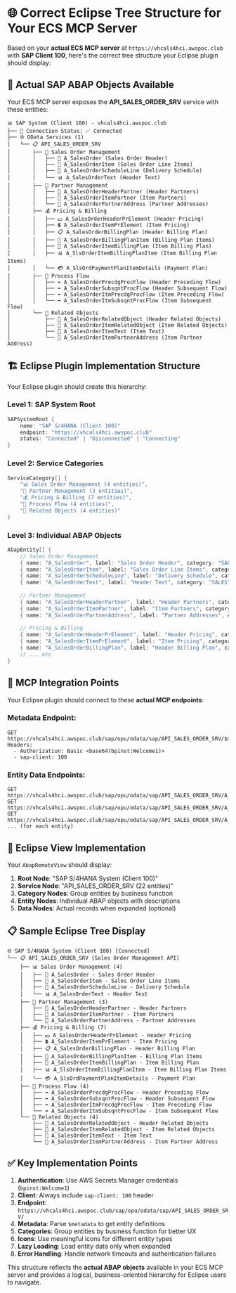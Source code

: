 # 🌐 Correct Eclipse Tree Structure for Your ECS MCP Server

Based on your **actual ECS MCP server** at `https://vhcals4hci.awspoc.club` with **SAP Client 100**, here's the correct tree structure your Eclipse plugin should display:

## 🎯 Actual SAP ABAP Objects Available

Your ECS MCP server exposes the **API_SALES_ORDER_SRV** service with these entities:

```
📊 SAP System (Client 100) - vhcals4hci.awspoc.club
├── 🔗 Connection Status: ✅ Connected
├── 🌐 OData Services (1)
│   └── 📋 API_SALES_ORDER_SRV
│       ├── 📄 Sales Order Management
│       │   ├── 🧾 A_SalesOrder (Sales Order Header)
│       │   ├── 📝 A_SalesOrderItem (Sales Order Line Items)
│       │   ├── 📅 A_SalesOrderScheduleLine (Delivery Schedule)
│       │   └── 📊 A_SalesOrderText (Header Text)
│       ├── 👥 Partner Management
│       │   ├── 🤝 A_SalesOrderHeaderPartner (Header Partners)
│       │   ├── 👤 A_SalesOrderItemPartner (Item Partners)
│       │   └── 📍 A_SalesOrderPartnerAddress (Partner Addresses)
│       ├── 💰 Pricing & Billing
│       │   ├── 💵 A_SalesOrderHeaderPrElement (Header Pricing)
│       │   ├── 💲 A_SalesOrderItemPrElement (Item Pricing)
│       │   ├── 📋 A_SalesOrderBillingPlan (Header Billing Plan)
│       │   ├── 📄 A_SalesOrderBillingPlanItem (Billing Plan Items)
│       │   ├── 🧾 A_SalesOrderItemBillingPlan (Item Billing Plan)
│       │   ├── 📊 A_SlsOrderItemBillingPlanItem (Item Billing Plan Items)
│       │   └── 💳 A_SlsOrdPaymentPlanItemDetails (Payment Plan)
│       ├── 🔄 Process Flow
│       │   ├── ⬅️ A_SalesOrderPrecdgProcFlow (Header Preceding Flow)
│       │   ├── ➡️ A_SalesOrderSubsqntProcFlow (Header Subsequent Flow)
│       │   ├── ⬅️ A_SalesOrderItmPrecdgProcFlow (Item Preceding Flow)
│       │   └── ➡️ A_SalesOrderItmSubsqntProcFlow (Item Subsequent Flow)
│       └── 🔗 Related Objects
│           ├── 📎 A_SalesOrderRelatedObject (Header Related Objects)
│           ├── 🔗 A_SalesOrderItemRelatedObject (Item Related Objects)
│           ├── 📝 A_SalesOrderItemText (Item Text)
│           └── 📍 A_SalesOrderItemPartnerAddress (Item Partner Address)
```

## 🏗️ Eclipse Plugin Implementation Structure

Your Eclipse plugin should create this hierarchy:

### **Level 1: SAP System Root**
```java
SAPSystemRoot {
    name: "SAP S/4HANA (Client 100)"
    endpoint: "https://vhcals4hci.awspoc.club"
    status: "Connected" | "Disconnected" | "Connecting"
}
```

### **Level 2: Service Categories**
```java
ServiceCategory[] {
    "📊 Sales Order Management (4 entities)",
    "👥 Partner Management (3 entities)", 
    "💰 Pricing & Billing (7 entities)",
    "🔄 Process Flow (4 entities)",
    "🔗 Related Objects (4 entities)"
}
```

### **Level 3: Individual ABAP Objects**
```java
AbapEntity[] {
    // Sales Order Management
    { name: "A_SalesOrder", label: "Sales Order Header", category: "SALES" },
    { name: "A_SalesOrderItem", label: "Sales Order Line Items", category: "SALES" },
    { name: "A_SalesOrderScheduleLine", label: "Delivery Schedule", category: "SALES" },
    { name: "A_SalesOrderText", label: "Header Text", category: "SALES" },
    
    // Partner Management  
    { name: "A_SalesOrderHeaderPartner", label: "Header Partners", category: "PARTNER" },
    { name: "A_SalesOrderItemPartner", label: "Item Partners", category: "PARTNER" },
    { name: "A_SalesOrderPartnerAddress", label: "Partner Addresses", category: "PARTNER" },
    
    // Pricing & Billing
    { name: "A_SalesOrderHeaderPrElement", label: "Header Pricing", category: "PRICING" },
    { name: "A_SalesOrderItemPrElement", label: "Item Pricing", category: "PRICING" },
    { name: "A_SalesOrderBillingPlan", label: "Header Billing Plan", category: "PRICING" },
    // ... etc
}
```

## 🔧 MCP Integration Points

Your Eclipse plugin should connect to these **actual MCP endpoints**:

### **Metadata Endpoint:**
```
GET https://vhcals4hci.awspoc.club/sap/opu/odata/sap/API_SALES_ORDER_SRV/$metadata
Headers: 
  - Authorization: Basic <base64(bpinst:Welcome1)>
  - sap-client: 100
```

### **Entity Data Endpoints:**
```
GET https://vhcals4hci.awspoc.club/sap/opu/odata/sap/API_SALES_ORDER_SRV/A_SalesOrder
GET https://vhcals4hci.awspoc.club/sap/opu/odata/sap/API_SALES_ORDER_SRV/A_SalesOrderItem
GET https://vhcals4hci.awspoc.club/sap/opu/odata/sap/API_SALES_ORDER_SRV/A_SalesOrderHeaderPartner
... (for each entity)
```

## 🎯 Eclipse View Implementation

Your `AbapRemoteView` should display:

1. **Root Node**: "SAP S/4HANA System (Client 100)"
2. **Service Node**: "API_SALES_ORDER_SRV (22 entities)"
3. **Category Nodes**: Group entities by business function
4. **Entity Nodes**: Individual ABAP objects with descriptions
5. **Data Nodes**: Actual records when expanded (optional)

## 📋 Sample Eclipse Tree Display

```
🌐 SAP S/4HANA System (Client 100) [Connected]
└── 📋 API_SALES_ORDER_SRV (Sales Order Management API)
    ├── 📊 Sales Order Management (4)
    │   ├── 🧾 A_SalesOrder - Sales Order Header
    │   ├── 📝 A_SalesOrderItem - Sales Order Line Items  
    │   ├── 📅 A_SalesOrderScheduleLine - Delivery Schedule
    │   └── 📊 A_SalesOrderText - Header Text
    ├── 👥 Partner Management (3)
    │   ├── 🤝 A_SalesOrderHeaderPartner - Header Partners
    │   ├── 👤 A_SalesOrderItemPartner - Item Partners
    │   └── 📍 A_SalesOrderPartnerAddress - Partner Addresses
    ├── 💰 Pricing & Billing (7)
    │   ├── 💵 A_SalesOrderHeaderPrElement - Header Pricing
    │   ├── 💲 A_SalesOrderItemPrElement - Item Pricing
    │   ├── 📋 A_SalesOrderBillingPlan - Header Billing Plan
    │   ├── 📄 A_SalesOrderBillingPlanItem - Billing Plan Items
    │   ├── 🧾 A_SalesOrderItemBillingPlan - Item Billing Plan
    │   ├── 📊 A_SlsOrderItemBillingPlanItem - Item Billing Plan Items
    │   └── 💳 A_SlsOrdPaymentPlanItemDetails - Payment Plan
    ├── 🔄 Process Flow (4)
    │   ├── ⬅️ A_SalesOrderPrecdgProcFlow - Header Preceding Flow
    │   ├── ➡️ A_SalesOrderSubsqntProcFlow - Header Subsequent Flow
    │   ├── ⬅️ A_SalesOrderItmPrecdgProcFlow - Item Preceding Flow
    │   └── ➡️ A_SalesOrderItmSubsqntProcFlow - Item Subsequent Flow
    └── 🔗 Related Objects (4)
        ├── 📎 A_SalesOrderRelatedObject - Header Related Objects
        ├── 🔗 A_SalesOrderItemRelatedObject - Item Related Objects
        ├── 📝 A_SalesOrderItemText - Item Text
        └── 📍 A_SalesOrderItemPartnerAddress - Item Partner Address
```

## ✅ Key Implementation Points

1. **Authentication**: Use AWS Secrets Manager credentials (`bpinst:Welcome1`)
2. **Client**: Always include `sap-client: 100` header
3. **Endpoint**: `https://vhcals4hci.awspoc.club/sap/opu/odata/sap/API_SALES_ORDER_SRV/`
4. **Metadata**: Parse `$metadata` to get entity definitions
5. **Categories**: Group entities by business function for better UX
6. **Icons**: Use meaningful icons for different entity types
7. **Lazy Loading**: Load entity data only when expanded
8. **Error Handling**: Handle network timeouts and authentication failures

This structure reflects the **actual ABAP objects** available in your ECS MCP server and provides a logical, business-oriented hierarchy for Eclipse users to navigate.
